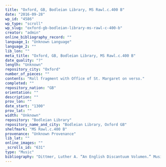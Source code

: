 ```yaml
---
title: "Oxford, GB, Bodleian Library, MS Rawl.c.400 B"
date: "2016-09-28"
wp_id: "4586"
wp_type: "scroll"
wp_slug: "oxford-gb-bodleian-library-ms-rawl-c-400-b"
creator: "admin"
online_bibliography_record: ""
language_1: "Unknown Language"
language_2: ""
lib_lon: ""
meta_title: "Oxford, GB, Bodleian Library, MS Rawl.c.400 B"
date_quality: "?"
length: "Unknown"
repository_city: "Oxford"
number_of_pieces: ""
contents: "Roll fragment with Office of St. Margaret on verso."
completed: ""
repository_nation: "GB"
orientation: ""
description: ""
prov_lon: ""
date_start: "1300"
prov_lat: ""
width: "Unknown"
repository: "Bodleian Library"
repository_name_and_city: "Bodleian Library, Oxford GB"
shelfmark: "MS Rawl.c.400 B"
provenance: "Unknown Provenance"
lib_lat: ""
online_images: ""
_scrolls_id: "631"
type: "Music"
bibliography: "Dittmer, Luther A. “An English Discantuum Volumen.” Musica Disciplina 8 (1954): 19–58.<br/> Hohler, Christopher. “Reflections on Some Manuscripts Containing 13th Century Polyphony.” Journal of Plainsong and Medieval Music Society 1 (1978): 2–38."
---
```



